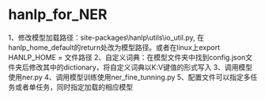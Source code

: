 # hanlp_for_NER
1、修改模型加载路径：site-packages\hanlp\utils\io_util.py, 在hanlp_home_default的return处改为模型路径。或者在linux上export HANLP_HOME = 文件路径
2、自定义词典：在模型文件夹中找到config.json文件夹后修改其中的dictionary，将自定义词典以K:V键值的形式写入
3、调用模型使用ner.py
4、调用模型训练使用ner_fine_tunning.py
5、配置文件可以指定多任务或者单任务，同时指定加载的相应模型
